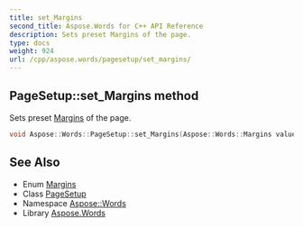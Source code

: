 ```yaml
---
title: set_Margins
second_title: Aspose.Words for C++ API Reference
description: Sets preset Margins of the page.
type: docs
weight: 924
url: /cpp/aspose.words/pagesetup/set_margins/
---
```

## PageSetup::set_Margins method


Sets preset [Margins](../../margins/) of the page.

```cpp
void Aspose::Words::PageSetup::set_Margins(Aspose::Words::Margins value)
```

## See Also

* Enum [Margins](../../margins/)
* Class [PageSetup](../)
* Namespace [Aspose::Words](../../)
* Library [Aspose.Words](../../../)
